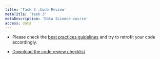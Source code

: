 ```yaml
---
title: 'Task 3 :Code Review'
metaTitle: 'Task 3'
metaDescription: 'Data Science course'
access: data
---
```


- Please check the [best practices guidelines](https://realpython.com/python-pep8/) and try to retrofit your code accordingly.

- [Download the code review checklist](Code_Review_checklist.xlsx)
